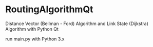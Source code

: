 # RoutingAlgorithmQt
Distance Vector (Bellman - Ford) Algorithm and Link State (Dijkstra) Algorithm with Python Qt

run main.py with Python 3.x
